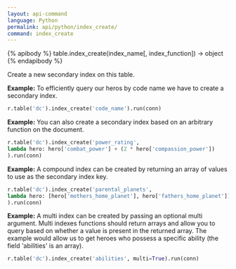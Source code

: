 ```yaml
---
layout: api-command 
language: Python
permalink: api/python/index_create/
command: index_create
---
```


{% apibody %}
table.index_create(index_name[, index_function]) → object
{% endapibody %}

Create a new secondary index on this table.

__Example:__ To efficiently query our heros by code name we have to create a secondary
index.

```py
r.table('dc').index_create('code_name').run(conn)
```


__Example:__ You can also create a secondary index based on an arbitrary function on the document.

```py
r.table('dc').index_create('power_rating',
lambda hero: hero['combat_power'] + (2 * hero['compassion_power'])
).run(conn)
```


__Example:__ A compound index can be created by returning an array of values to use as
the secondary index key.

```py
r.table('dc').index_create('parental_planets',
lambda hero: [hero['mothers_home_planet'], hero['fathers_home_planet']]
).run(conn)
```


__Example:__ A multi index can be created by passing an optional multi argument. Multi
indexes functions should return arrays and allow you to query based on whether a value
is present in the returned array. The example would allow us to get heroes who possess a
specific ability (the field 'abilities' is an array).

```py
r.table('dc').index_create('abilities', multi=True).run(conn)
```

